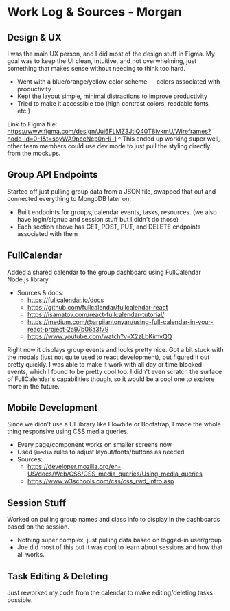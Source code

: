 # Work Log & Sources - Morgan

## Design & UX

I was the main UX person, and I did most of the design stuff in Figma. My goal was to keep the UI clean, intuitive, and not overwhelming, just something that makes sense without needing to think too hard.

- Went with a blue/orange/yellow color scheme — colors associated with productivity
- Kept the layout simple, minimal distractions to improve productivity
- Tried to make it accessible too (high contrast colors, readable fonts, etc.)

Link to Figma file: https://www.figma.com/design/Jui6FLMZ3JtiQ40T8ivkmU/Wireframes?node-id=0-1&t=soyWA9pccNcp0nHi-1
^ This ended up working super well, other team members could use dev mode to just pull the styling directly from the mockups. 

## Group API Endpoints

Started off just pulling group data from a JSON file, swapped that out and connected everything to MongoDB later on.

- Built endpoints for groups, calendar events, tasks, resources. (we also have login/signup and session stuff but I didn't do those)
- Each section above has GET, POST, PUT, and DELETE endpoints associated with them


## FullCalendar

Added a shared calendar to the group dashboard using FullCalendar Node.js library.

- Sources & docs:
  - https://fullcalendar.io/docs
  - https://github.com/fullcalendar/fullcalendar-react
  - https://isamatov.com/react-fullcalendar-tutorial/
  - https://medium.com/@arpiiantonyan/using-full-calendar-in-your-react-project-2a97b06a3f79
  - https://www.youtube.com/watch?v=X2zLbKimvQQ

Right now it displays group events and looks pretty nice. Got a bit stuck with the modals (just not quite used to react development), but figured it out pretty quickly. I was able to make it work with all day or time blocked events, which I found to be pretty cool too. I didn't even scratch the surface of FullCalendar's capabilities though, so it would be a cool one to explore more in the future.


## Mobile Development

Since we didn't use a UI library like Flowbite or Bootstrap, I made the whole thing responsive using CSS media queries.

- Every page/component works on smaller screens now
- Used `@media` rules to adjust layout/fonts/buttons as needed
- Sources:
  - https://developer.mozilla.org/en-US/docs/Web/CSS/CSS_media_queries/Using_media_queries
  - https://www.w3schools.com/css/css_rwd_intro.asp


## Session Stuff

Worked on pulling group names and class info to display in the dashboards based on the session.

- Nothing super complex, just pulling data based on logged-in user/group
- Joe did most of this but it was cool to learn about sessions and how that all works. 

## Task Editing & Deleting

Just reworked my code from the calendar to make editing/deleting tasks possible. 